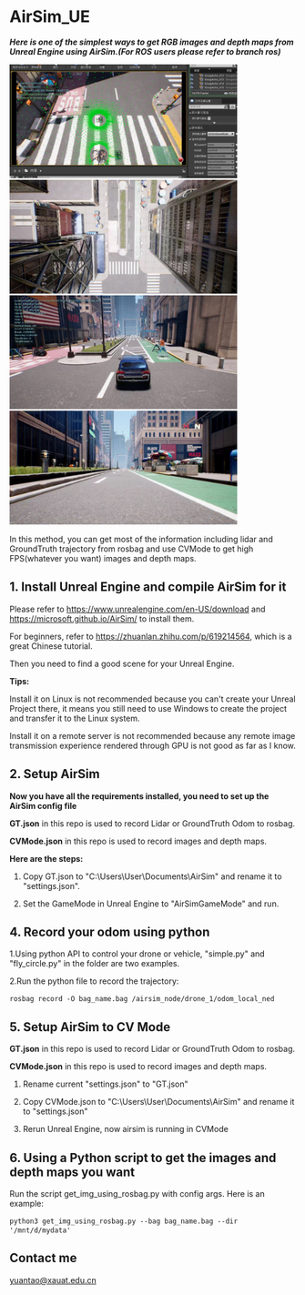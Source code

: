 # AirSim_UE
***Here is one of the simplest ways to get RGB images and depth maps from Unreal Engine using AirSim.(For ROS users please refer to branch ros)***

<img src="1.png" width="400" height="200">   <img src="2.jpg" width="400" height="200"> 
<img src="3.jpg" width="400" height="200">   <img src="4.jpg" width="400" height="200"> 

In this method, you can get most of the information including lidar and GroundTruth trajectory from rosbag and use CVMode to get high FPS(whatever you want) images and depth maps.

## 1. Install Unreal Engine and compile AirSim for it
Please refer to https://www.unrealengine.com/en-US/download and https://microsoft.github.io/AirSim/ to install them.

For beginners, refer to https://zhuanlan.zhihu.com/p/619214564, which is a great Chinese tutorial.

Then you need to find a good scene for your Unreal Engine.

**Tips:** 

Install it on Linux is not recommended because you can't create your Unreal Project there, it means you still need to use Windows to create the project and transfer it to the Linux system.

Install it on a remote server is not recommended because any remote image transmission experience rendered through GPU is not good as far as I know.

## 2. Setup AirSim

**Now you have all the requirements installed, you need to set up the AirSim config file**

**GT.json** in this repo is used to record Lidar or GroundTruth Odom to rosbag.

**CVMode.json** in this repo is used to record images and depth maps.

**Here are the steps:**

1. Copy GT.json to "C:\Users\User\Documents\AirSim" and rename it to "settings.json".

2. Set the GameMode in Unreal Engine to "AirSimGameMode" and run.

## 4. Record your odom using python

1.Using python API to control your drone or vehicle, "simple.py" and "fly_circle.py" in the folder are two examples.

2.Run the python file to record the trajectory:
```console
rosbag record -O bag_name.bag /airsim_node/drone_1/odom_local_ned
```

## 5. Setup AirSim to CV Mode

**GT.json** in this repo is used to record Lidar or GroundTruth Odom to rosbag.

**CVMode.json** in this repo is used to record images and depth maps.

1. Rename current "settings.json" to "GT.json"
  
2. Copy CVMode.json to "C:\Users\User\Documents\AirSim" and rename it to "settings.json"

3. Rerun Unreal Engine, now airsim is running in CVMode

## 6. Using a Python script to get the images and depth maps you want
Run the script get_img_using_rosbag.py with config args. Here is an example:

```console
python3 get_img_using_rosbag.py --bag bag_name.bag --dir '/mnt/d/mydata'
```


## Contact me

yuantao@xauat.edu.cn


